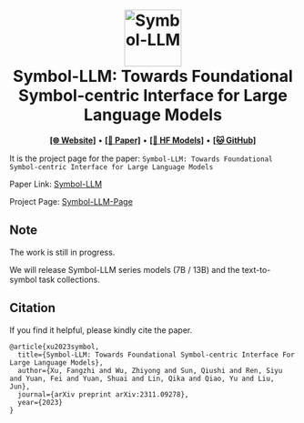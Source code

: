 <h1 align="center">
<img src="./logo.png" width="100" alt="Symbol-LLM" />
<br>
Symbol-LLM: Towards Foundational Symbol-centric Interface for Large Language Models
</h1>



<p align="center">
  <a href="https://xufangzhi.github.io/symbol-llm-page/"><b>[🌐 Website]</b></a> •
  <a href="https://arxiv.org/abs/2311.09278"><b>[📜 Paper]</b></a> •
  <a href="https://huggingface.co/Symbol-LLM/Symbol-LLM-7B-Instruct"><b>[🤗 HF Models]</b></a> •
  <a href="https://github.com/xufangzhi/Symbol-LLM"><b>[🐱 GitHub]</b></a>
  
</p>

It is the project page for the paper: ``Symbol-LLM: Towards Foundational Symbol-centric Interface for Large Language Models``

Paper Link: [Symbol-LLM](https://arxiv.org/pdf/2311.09278v1.pdf)

Project Page: [Symbol-LLM-Page](https://xufangzhi.github.io/symbol-llm-page/)


## Note
The work is still in progress.

We will release Symbol-LLM series models (7B / 13B) and the text-to-symbol task collections.


## Citation
If you find it helpful, please kindly cite the paper.
```
@article{xu2023symbol,
  title={Symbol-LLM: Towards Foundational Symbol-centric Interface For Large Language Models},
  author={Xu, Fangzhi and Wu, Zhiyong and Sun, Qiushi and Ren, Siyu and Yuan, Fei and Yuan, Shuai and Lin, Qika and Qiao, Yu and Liu, Jun},
  journal={arXiv preprint arXiv:2311.09278},
  year={2023}
}
```
